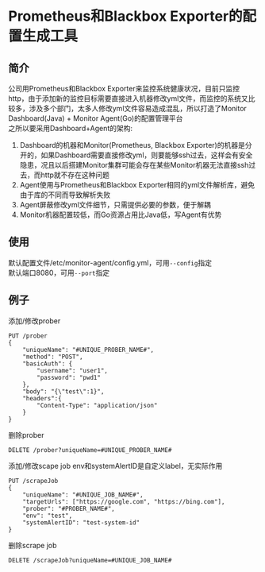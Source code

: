 # Prometheus和Blackbox Exporter的配置生成工具  
## 简介  
公司用Prometheus和Blackbox Exporter来监控系统健康状况，目前只监控http，由于添加新的监控目标需要直接进入机器修改yml文件，而监控的系统又比较多，涉及多个部门，太多人修改yml文件容易造成混乱，所以打造了Monitor Dashboard(Java) + Monitor Agent(Go)的配置管理平台  
之所以要采用Dashboard+Agent的架构:  
1. Dashboard的机器和Monitor(Prometheus, Blackbox Exporter)的机器是分开的，如果Dashboard需要直接修改yml，则要能够ssh过去，这样会有安全隐患，况且以后搭建Monitor集群可能会存在某些Monitor机器无法直接ssh过去，而http就不存在这种问题  
2. Agent使用与Prometheus和Blackbox Exporter相同的yml文件解析库，避免由于库的不同而导致解析失败  
3. Agent屏蔽修改yml文件细节，只需提供必要的参数，便于解耦  
4. Monitor机器配置较低，而Go资源占用比Java低，写Agent有优势  
## 使用  
默认配置文件/etc/monitor-agent/config.yml，可用`--config`指定  
默认端口8080，可用`--port`指定  
## 例子  
添加/修改prober  
```
PUT /prober
{
    "uniqueName": "#UNIQUE_PROBER_NAME#",
    "method": "POST",
    "basicAuth": {
        "username": "user1",
        "password": "pwd1"
    },
    "body": "{\"test\":1}",
    "headers":{
        "Content-Type": "application/json"
    }
}
```
删除prober
```
DELETE /prober?uniqueName=#UNIQUE_PROBER_NAME#
```
添加/修改scape job
env和systemAlertID是自定义label，无实际作用
```
PUT /scrapeJob
{
    "uniqueName": "#UNIQUE_JOB_NAME#",
    "targetUrls": ["https://google.com", "https://bing.com"],
    "prober": "#PROBER_NAME#",
    "env": "test",
    "systemAlertID": "test-system-id"
}
```
删除scrape job
```
DELETE /scrapeJob?uniqueName=#UNIQUE_JOB_NAME#
```
